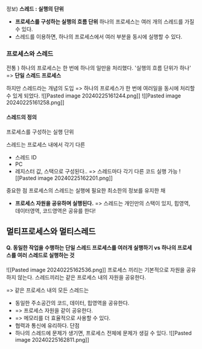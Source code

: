 정보)
**스레드 : 실행의 단위**
- **프로세스를 구성하는 실행의 흐름 단위**
하나의 프로세스는 여러 개의 스레드를 가질 수 있다.
- 스레드를 이용하면, 하나의 프로세스에서 여러 부분을 동시에 실행할 수 있다.

### 프로세스와 스레드

전통 )
하나의 프로세스는 한 번에 하나의 일만을 처리했다.
'실행의 흐름 단위가 하나' => **단일 스레드 프로세스**

하지만 스레드라는 개념의 도입 => 하나의 프로세스가 한 번에 여러일을 동시에 처리할 수 있게 되었다.
![[Pasted image 20240225161244.png]]
![[Pasted image 20240225161258.png]]
#### 스레드의 정의
프로세스를 구성하는 실행 단위

스레드는 프로세스 내에서 각기 다른
- 스레드 ID
- PC
- 레지스터 값, 스택으로 구성된다.. => 스레드마다 각기 다른 코드 실행 가능
![[Pasted image 20240225162201.png]]

중요한 점
프로세스의 스레드는 실행에 필요한 최소한의 정보를 유지한 채
- **프로세스 자원을 공유하며 실행된다.**
=> 스레드는 개인만의 스택이 있지, 힙영역, 데이터영역, 코드영역은 공유를 한다!

## 멀티프로세스와 멀티스레드

#### Q. 동일한 작업을 수행하는 단일 스레드 프로세스를 여러개 실행하기 vs 하나의 프로세스를 여러 스레드로 실행하는 것

![[Pasted image 20240225162536.png]]
프로세스 끼리는 기본적으로 자원을 공유하지 않는다.
스레드끼리는 같은 프로세스 내의 자원을 공유한다.

=> 같은 프로세스 내의 모든 스레드는
- 동일한 주소공간의 코드, 데이터, 힙영역을 공유한다.
- => 프로세스 자원을 같이 공유한다.
- => 메모리를 더 효율적으로 사용할 수 있다.
- 협력과 통신에 유리하다.
단점
- 하나의 스레드에 문제가 생기면, 프로세스 전체에 문제가 생길 수 있다.
![[Pasted image 20240225162811.png]]

